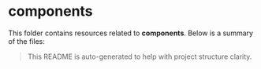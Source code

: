 # components

This folder contains resources related to **components**. Below is a summary of the files:


> This README is auto-generated to help with project structure clarity.
